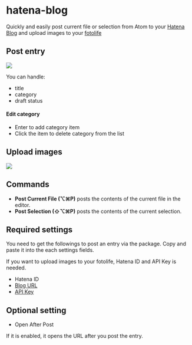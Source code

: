 # hatena-blog

Quickly and easily post current file or selection from Atom to your [Hatena Blog](http://hatenablog.com/) and upload images to your [fotolife](http://f.hatena.ne.jp/)

## Post entry

![](https://zippy.gfycat.com/BonyDefiniteGoa.gif)

You can handle:
- title
- category
- draft status

#### Edit category
- Enter to add category item
- Click the item to delete category from the list

## Upload images

![](https://zippy.gfycat.com/HardtofindDampIrishredandwhitesetter.gif)

## Commands
- **Post Current File (⌥⌘P)** posts the contents of the current file in the editor.
- **Post Selection (⇧⌥⌘P)** posts the contents of the current selection.

## Required settings
You need to get the followings to post an entry via the package. Copy and paste it into the each settings fields.

If you want to upload images to your fotolife, Hatena ID and API Key is needed.

- Hatena ID
- [Blog URL](http://blog.hatena.ne.jp/my/config)
- [API Key](http://blog.hatena.ne.jp/my/config/detail)

## Optional setting

- Open After Post

If it is enabled, it opens the URL after you post the entry.
